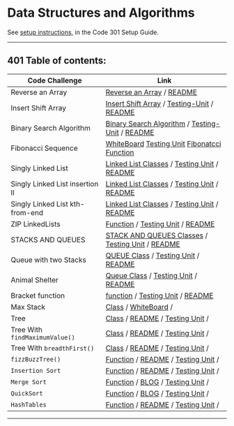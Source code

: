 # Data Structures and Algorithms

See [setup instructions](https://codefellows.github.io/setup-guide/code-301/3-code-challenges), in the Code 301 Setup Guide.

----------------------------------------------------------------------------------

## 401 Table of contents:

|Code Challenge | Link |
|---------------|------|
|Reverse an Array| [Reverse an Array](javascript/code-challenges/arrayReverse/array-reverse.js)  / [README](javascript/code-challenges/arrayReverse/README.md)|
|Insert Shift Array| [Insert Shift Array](javascript/code-challenges/arrayShift/array-shift.js)  /  [Testing-Unit](code-challenges/array-shift-02.test.js)  / [README](javascript/code-challenges/arrayShift/README.md)|
|Binary Search Algorithm| [Binary Search Algorithm](javascript/code-challenges/arrayBinarySearch/array-binary-search.js)  /  [Testing-Unit](code-challenges/arr-binary-search.test.js)  /  [README](javascript/code-challenges/arrayBinarySearch/README.md) |
| Fibonacci Sequence | [WhiteBoard](assets/fibonaccie.png) [Testing Unit](code-challenges/fibonacci.test.js) [Fibonatcci Function](javascript/code-challenges/Fibonacci-Squance/fib-seq.js) | 
| Singly Linked List |  [Linked List Classes](javascript/code-challenges/linkedList/linked-list.js) /  [Testing Unit](code-challenges/linked-list.test.js)  /  [README](javascript/code-challenges/linkedList/README.md) | 
| Singly Linked List insertion II | [Linked List Classes](javascript/code-challenges/linkedList/linked-list.js)  /   [Testing Unit](code-challenges/linked-list.test.js)  /   [README](javascript/code-challenges/linkedList/README2.md) |
| Singly Linked List kth-from-end | [Linked List Classes](javascript/code-challenges/linkedList/linked-list.js)  /   [Testing Unit](code-challenges/linked-list.test.js)  /   [README](javascript/code-challenges/linkedList/README3.md) |
| ZIP LinkedLists | [Function](javascript/code-challenges/llZip/ll-zip.js)  /   [Testing Unit](code-challenges/linked-list.test.js)  /   [README](javascript/code-challenges/llZip/README.md) |
| STACKS AND QUEUES | [STACK AND QUEUES Classes](javascript/code-challenges/stacksAndQueues/stacks-and-queues.js)  /  [Testing Unit](code-challenges/stackAndQueue.test.js)  /  [README](javascript/code-challenges/stacksAndQueues/Readme.md)
| Queue with two Stacks | [QUEUE Class](javascript/code-challenges/queueWithStacks/queue-with-stacks.js)  /  [Testing Unit](code-challenges/pseudoQueue.test.js)  /  [README](javascript/code-challenges/queueWithStacks/Readme.md) |
| Animal Shelter | [Queue Class](./javascript/code-challenges/fifoAnimalShelter/fifo-animal-shelter.js)  /  [Testing Unit](/code-challenges/fifo-animal-shelter.test.js)  /  [README](javascript/code-challenges/fifoAnimalShelter/Readme.md) |
| Bracket function | [function](./javascript/code-challenges/multiBracketValidation/multi-bracket-validation.js)  /  [Testing Unit](/code-challenges/multi-bracket-validation.test.js)  /  [README](javascript/code-challenges/multiBracketValidation/Readme.md) |
| Max Stack | [Class](javascript/code-challenges/maxStack/maxStack.js)  /  [WhiteBoard](/assets/maxStack.png)  /  |
| Tree | [Class](javascript/code-challenges/tree/tree.js)   /   [README](/javascript/code-challenges/tree/readme.md)   /  [Testing Unit](code-challenges/trees.test.js)  /  |
| Tree With `findMaximumValue()` | [Class](javascript/code-challenges/tree/tree.js)   /   [README](/javascript/code-challenges/tree/readme2.md)   /  [Testing Unit](code-challenges/trees.test.js)  /  |
| Tree With `breadthFirst()` | [Class](javascript/code-challenges/tree/tree.js)   /   [README](/javascript/code-challenges/tree/readme3.md)   /  [Testing Unit](code-challenges/trees.test.js)  /  |
| `fizzBuzzTree()` | [Function](javascript/code-challenges/fizzBuzzTree/fizz-buzz-tree.js)   /   [README](/javascript/code-challenges/fizzBuzzTree/readme.md)   /  [Testing Unit](code-challenges/fizz-buzz.test.js)  /  |
| `Insertion Sort` | [Function](javascript/code-challenges/insertionSort/insertionSort.js)   /   [README](/javascript/code-challenges/insertionSort/readme.md)   /  [Testing Unit](code-challenges/insertionSort.test.js)  /  |
| `Merge Sort` | [Function](javascript/code-challenges/mergeSort/mergeSort.js)   /   [BLOG](./javascript/code-challenges/mergeSort/BOLG.md)   /  [Testing Unit](code-challenges/mergeSort.test.js)  /  |
| `QuickSort` | [Function](javascript/code-challenges/quickSort/quickSort.js)   /   [BLOG](./javascript/code-challenges/quickSort/BLOG.md)   /  [Testing Unit](code-challenges/quickSort.test.js)  /  |
| `HashTables` | [Function](javascript/code-challenges/hashtables/hashtable.js)   /   [README](./javascript/code-challenges/hashtables/Readme.md)   /  [Testing Unit](code-challenges/hashtable.test.js)  /  |



------------------------------------------------------------ 


